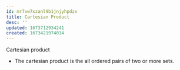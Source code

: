 ```yaml
---
id: mr7vw7xzanl9b1jnjyhpdzv
title: Cartesian Product
desc: ''
updated: 1673712934241
created: 1673421974014
---
```


Cartesian product

-   The cartesian product is the all ordered pairs of two or more sets.
